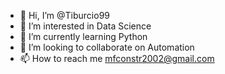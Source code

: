 - 👋 Hi, I’m @Tiburcio99
- 👀 I’m interested in Data Science
- 🌱 I’m currently learning Python
- 💞️ I’m looking to collaborate on Automation
- 📫 How to reach me mfconstr2002@gmail.com

<!---
Tiburcio99/Tiburcio99 is a ✨ special ✨ repository because its `README.md` (this file) appears on your GitHub profile.
You can click the Preview link to take a look at your changes.
--->
